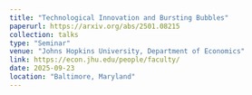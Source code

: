 ```yaml
---
title: "Technological Innovation and Bursting Bubbles"
paperurl: https://arxiv.org/abs/2501.08215
collection: talks
type: "Seminar"
venue: "Johns Hopkins University, Department of Economics"
link: https://econ.jhu.edu/people/faculty/
date: 2025-09-23
location: "Baltimore, Maryland"
---
```

